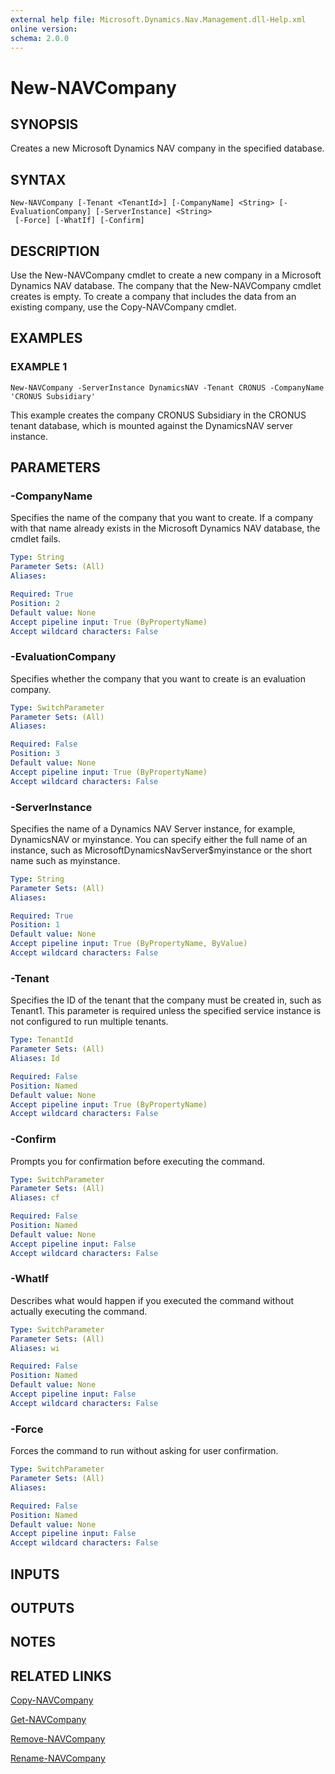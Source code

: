 ```yaml
---
external help file: Microsoft.Dynamics.Nav.Management.dll-Help.xml
online version:
schema: 2.0.0
---
```


# New-NAVCompany

## SYNOPSIS
Creates a new Microsoft Dynamics NAV company in the specified database.

## SYNTAX

```
New-NAVCompany [-Tenant <TenantId>] [-CompanyName] <String> [-EvaluationCompany] [-ServerInstance] <String>
 [-Force] [-WhatIf] [-Confirm]
```

## DESCRIPTION
Use the New-NAVCompany cmdlet to create a new company in a Microsoft Dynamics NAV database.
The company that the New-NAVCompany cmdlet creates is empty.
To create a company that includes the data from an existing company, use the Copy-NAVCompany cmdlet.

## EXAMPLES

### EXAMPLE 1
```
New-NAVCompany -ServerInstance DynamicsNAV -Tenant CRONUS -CompanyName 'CRONUS Subsidiary'
```

This example creates the company CRONUS Subsidiary in the CRONUS tenant database, which is mounted against the DynamicsNAV server instance.

## PARAMETERS

### -CompanyName
Specifies the name of the company that you want to create.
If a company with that name already exists in the Microsoft Dynamics NAV database, the cmdlet fails.

```yaml
Type: String
Parameter Sets: (All)
Aliases:

Required: True
Position: 2
Default value: None
Accept pipeline input: True (ByPropertyName)
Accept wildcard characters: False
```

### -EvaluationCompany
Specifies whether the company that you want to create is an evaluation company.

```yaml
Type: SwitchParameter
Parameter Sets: (All)
Aliases:

Required: False
Position: 3
Default value: None
Accept pipeline input: True (ByPropertyName)
Accept wildcard characters: False
```

### -ServerInstance
Specifies the name of a Dynamics NAV Server instance, for example, DynamicsNAV or myinstance.
You can specify either the full name of an instance, such as MicrosoftDynamicsNavServer$myinstance or the short name such as myinstance.

```yaml
Type: String
Parameter Sets: (All)
Aliases:

Required: True
Position: 1
Default value: None
Accept pipeline input: True (ByPropertyName, ByValue)
Accept wildcard characters: False
```

### -Tenant
Specifies the ID of the tenant that the company must be created in, such as Tenant1.
This parameter is required unless the specified service instance is not configured to run multiple tenants.

```yaml
Type: TenantId
Parameter Sets: (All)
Aliases: Id

Required: False
Position: Named
Default value: None
Accept pipeline input: True (ByPropertyName)
Accept wildcard characters: False
```

### -Confirm
Prompts you for confirmation before executing the command.

```yaml
Type: SwitchParameter
Parameter Sets: (All)
Aliases: cf

Required: False
Position: Named
Default value: None
Accept pipeline input: False
Accept wildcard characters: False
```

### -WhatIf
Describes what would happen if you executed the command without actually executing the command.

```yaml
Type: SwitchParameter
Parameter Sets: (All)
Aliases: wi

Required: False
Position: Named
Default value: None
Accept pipeline input: False
Accept wildcard characters: False
```

### -Force
Forces the command to run without asking for user confirmation.

```yaml
Type: SwitchParameter
Parameter Sets: (All)
Aliases:

Required: False
Position: Named
Default value: None
Accept pipeline input: False
Accept wildcard characters: False
```

## INPUTS

## OUTPUTS

## NOTES
## RELATED LINKS
[Copy-NAVCompany](Copy-NAVCompany.md)  

[Get-NAVCompany](Get-NAVCompany.md)  

[Remove-NAVCompany](Remove-NAVCompany.md)

[Rename-NAVCompany](Rename-NAVCompany.md)  
